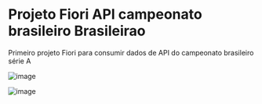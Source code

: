 # Projeto Fiori API campeonato brasileiro Brasileirao

Primeiro projeto Fiori para consumir dados de API do campeonato brasileiro série A

![image](https://github.com/brunoienne/brasileirao/assets/27920483/85a0372b-1d86-4f17-bb84-5a65e05cddcb)


![image](https://github.com/brunoienne/brasileirao/assets/27920483/a64ace67-2e01-43f3-9214-6bfbffa3d3f1)
